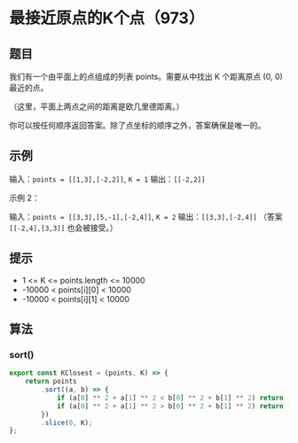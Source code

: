 # 最接近原点的K个点（973）

## 题目

我们有一个由平面上的点组成的列表 points。需要从中找出 K 个距离原点 (0, 0) 最近的点。

（这里，平面上两点之间的距离是欧几里德距离。）

你可以按任何顺序返回答案。除了点坐标的顺序之外，答案确保是唯一的。

## 示例

输入：`points = [[1,3],[-2,2]]`, `K = 1`
输出：`[[-2,2]]`

示例 2：

输入：`points = [[3,3],[5,-1],[-2,4]]`, `K = 2`
输出：`[[3,3],[-2,4]]`
（答案 `[[-2,4],[3,3]]` 也会被接受。）
 

## 提示

- 1 <= K <= points.length <= 10000
- -10000 < points[i][0] < 10000
- -10000 < points[i][1] < 10000

## 算法

### sort()

```js
export const KClosest = (points, K) => {
	return points
		.sort((a, b) => {
			if (a[0] ** 2 + a[1] ** 2 < b[0] ** 2 + b[1] ** 2) return -1;
			if (a[0] ** 2 + a[1] ** 2 > b[0] ** 2 + b[1] ** 2) return 1;
		})
		.slice(0, K);
};
```
